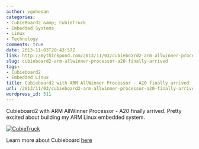 ```yaml
---
author: vguhesan
categories:
- CubieBoard2 &amp; CubieTruck
- Embedded Systems
- Linux
- Technology
comments: true
date: 2013-11-03T20:43:57Z
link: http://mythinkpond.com/2013/11/03/cubieboard2-arm-allwinner-processor-a20-finally-arrived/
slug: cubieboard2-arm-allwinner-processor-a20-finally-arrived
tags:
- Cubieboard2
- Embedded Linux
title: Cubieboard2 with ARM AllWinner Processor - A20 finally arrived
url: /2013/11/03/cubieboard2-arm-allwinner-processor-a20-finally-arrived/
wordpress_id: 511
---
```


Cubieboard2 with ARM AllWinner Processor - A20 finally arrived. Pretty excited about building my ARM Linux embedded system.

[![CubieTruck](http://mythinkpond.files.wordpress.com/2013/11/imag0775.jpg)](/img/2013/11/imag0775.jpg)

Learn more about Cubieboard [here](http://cubieboard.org/)
